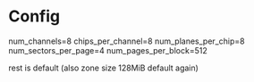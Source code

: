 # Config

num_channels=8
chips_per_channel=8
num_planes_per_chip=8
num_sectors_per_page=4
num_pages_per_block=512

rest is default (also zone size 128MiB default again)
